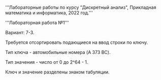 '''Лабораторные работы по курсу "Дискретный анализ", Прикладная математика и информатика, 2022 год.'''

'''Лабораторная работа №1'''

Вариант: 7-3.

Требуется отсортировать подающиеся на ввод строки по ключу.

Тип ключа - автомобильные номера (A 373 BC).

Тип значения - число от 0 до 2^64 - 1.

Ключ и значение разделены знаком табуляции.
